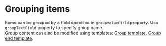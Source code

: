 # Grouping items

Items can be grouped by a field specified in `groupValueField` property. Use `groupTextField` property to specify group name.  
Group content can also be modified using templates: [Group template](/group-template), [Group end template](/group-end-template).
